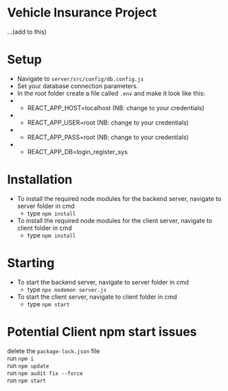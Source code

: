 # Vehicle Insurance Project
...(add to this)

# Setup
  * Navigate to `server/src/config/db.config.js`
  * Set your database connection parameters.
  * In the root folder create a file called `.env` and make it look like this:
  * * REACT_APP_HOST=localhost (NB: change to your credentials)
  * * REACT_APP_USER=root (NB: change to your credentials)
  * * REACT_APP_PASS=root (NB: change to your credentials)
  * * REACT_APP_DB=login_register_sys

# Installation
* To install the required node modules for the backend server, navigate to server folder in cmd
  * type `npm install`
* To install the required node modules for the client server, navigate to client folder in cmd
  * type `npm install`

# Starting
* To start the backend server, navigate to server folder in cmd
  * type `npx nodemon server.js`
* To start the client server, navigate to client folder in cmd
  * type `npm start`

# Potential Client npm start issues
delete the `package-lock.json` file<br>
run `npm i`<br>
run `npm update`<br>
run `npm audit fix --force`<br>
run `npm start`
  
  
